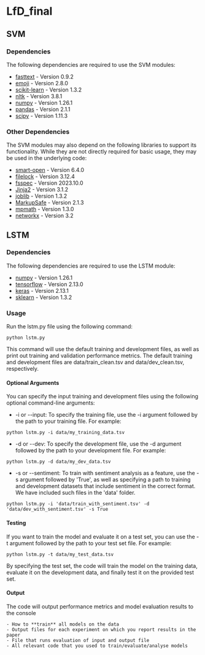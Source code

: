 # LfD_final

## SVM
### Dependencies

The following dependencies are required to use the SVM modules:

- [fasttext](https://fasttext.cc) - Version 0.9.2
- [emoji](https://pypi.org/project/emoji/) - Version 2.8.0
- [scikit-learn](https://scikit-learn.org/stable/) - Version 1.3.2
- [nltk](https://www.nltk.org) - Version 3.8.1
- [numpy](https://numpy.org) - Version 1.26.1
- [pandas](https://pandas.pydata.org) - Version 2.1.1
- [scipy](https://scipy.org) - Version 1.11.3


### Other Dependencies

The SVM modules may also depend on the following libraries to support its functionality. While they are not directly required for basic usage, they may be used in the underlying code:

- [smart-open](https://pypi.org/project/smart-open/) - Version 6.4.0
- [filelock](https://pypi.org/project/filelock/) - Version 3.12.4
- [fsspec](https://pypi.org/project/fsspec/) - Version 2023.10.0
- [Jinja2](https://pypi.org/project/Jinja2/) - Version 3.1.2
- [joblib](https://pypi.org/project/joblib/) - Version 1.3.2
- [MarkupSafe](https://pypi.org/project/MarkupSafe/) - Version 2.1.3
- [mpmath](https://pypi.org/project/mpmath/) - Version 1.3.0
- [networkx](https://pypi.org/project/networkx/) - Version 3.2


## LSTM

### Dependencies

The following dependencies are required to use the LSTM module:

- [numpy](https://numpy.org) - Version 1.26.1
- [tensorflow](https://www.tensorflow.org/install) - Version 2.13.0
- [keras](https://keras.io/getting_started/) - Version 2.13.1
- [sklearn](https://scikit-learn.org/stable/) - Version 1.3.2

### Usage

Run the lstm.py file using the following command:

```
python lstm.py
``` 

This command will use the default training and development files, as well as print out training and validation performance metrics.
The default training and development files are data/train_clean.tsv and data/dev_clean.tsv, respectively.


#### Optional Arguments

You can specify the input training and development files using the following optional command-line arguments:

* -i or --input: To specify the training file, use the -i argument followed by the path to your training file. For example:

```
python lstm.py -i data/my_training_data.tsv
```

* -d or --dev: To specify the development file, use the -d argument followed by the path to your development file. For example:
```
python lstm.py -d data/my_dev_data.tsv
```
* -s or --sentiment: To train with sentiment analysis as a feature, use the -s argument followed by 'True', as well as specifying a path to training and development datasets that include sentiment in the correct format. We have included such files in the 'data' folder.
```
python lstm.py -i 'data/train_with_sentiment.tsv' -d 'data/dev_with_sentiment.tsv' -s True
```
#### Testing

If you want to train the model and evaluate it on a test set, you can use the -t argument followed by the path to your test set file. For example:

```
python lstm.py -t data/my_test_data.tsv
```
By specifying the test set, the code will train the model on the training data, evaluate it on the development data, and finally test it on the provided test set.

#### Output

The code will output performance metrics and model evaluation results to the console

    - How to **train** all models on the data
    - Output files for each experiment on which you report results in the paper
    - File that runs evaluation of input and output file
    - All relevant code that you used to train/evaluate/analyse models
